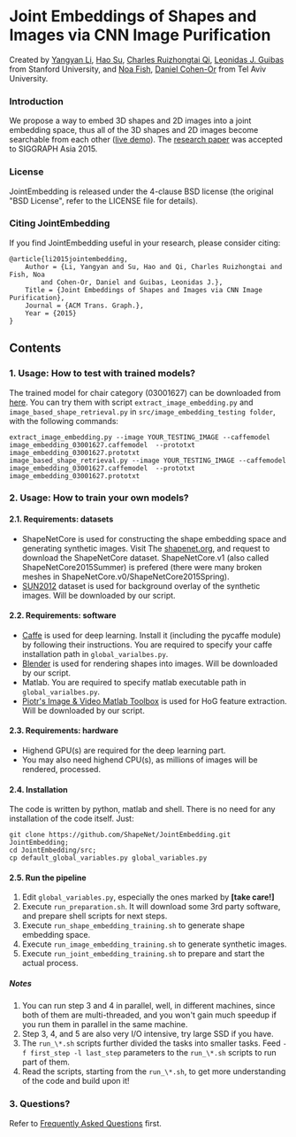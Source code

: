 # Joint Embeddings of Shapes and Images via CNN Image Purification
Created by <a href="http://web.stanford.edu/~yangyan/" target="_blank">Yangyan Li</a>, <a href="http://ai.stanford.edu/~haosu/" target="_blank">Hao Su</a>, <a href="http://web.stanford.edu/~rqi/" target="_blank">Charles Ruizhongtai Qi</a>, <a href="http://geometry.stanford.edu/member/guibas/" target="_blank">Leonidas J. Guibas</a> from Stanford University, and <a href="http://www.cs.tau.ac.il/~noafish/" target="_blank">Noa Fish</a>, <a href="http://www.cs.tau.ac.il/~dcor/" target="_blank">Daniel Cohen-Or</a> from Tel Aviv University.

### Introduction
We propose a way to embed  3D shapes and 2D images into a joint embedding space, thus all of the 3D shapes and 2D images become searchable from each other (<a href="https://shapenet.cs.stanford.edu/shapenet_brain/app_joint_embedding/" target="_blank">live demo</a>). The <a href="https://shapenet.cs.stanford.edu/projects/JointEmbedding/" target="_blank">research paper</a> was accepted to SIGGRAPH Asia 2015.

### License
JointEmbedding is released under the 4-clause BSD license (the original "BSD License", refer to the LICENSE file for details).

### Citing JointEmbedding
If you find JointEmbedding useful in your research, please consider citing:

    @article{li2015jointembedding,
        Author = {Li, Yangyan and Su, Hao and Qi, Charles Ruizhongtai and Fish, Noa
            and Cohen-Or, Daniel and Guibas, Leonidas J.},
        Title = {Joint Embeddings of Shapes and Images via CNN Image Purification},
        Journal = {ACM Trans. Graph.},
        Year = {2015}
    }
    
## Contents
### 1. Usage: How to test with trained models?
The trained model for chair category (03001627) can be downloaded from <a href="https://shapenet.cs.stanford.edu/projects/JointEmbedding/data/03001627.zip" target="_blank">here</a>. You can try them with script `extract_image_embedding.py` and `image_based_shape_retrieval.py` in `src/image_embedding_testing folder`, with the following commands: 

    extract_image_embedding.py --image YOUR_TESTING_IMAGE --caffemodel image_embedding_03001627.caffemodel  --prototxt image_embedding_03001627.prototxt
    image_based_shape_retrieval.py --image YOUR_TESTING_IMAGE --caffemodel image_embedding_03001627.caffemodel  --prototxt image_embedding_03001627.prototxt

### 2. Usage: How to train your own models?
#### 2.1. Requirements: datasets
+ ShapeNetCore is used for constructing the shape embedding space and generating synthetic images. Visit The <a href="http://shapenet.org/" target="_blank">shapenet.org</a>, and request to download the ShapeNetCore dataset. ShapeNetCore.v1 (also called ShapeNetCore2015Summer) is prefered (there were many broken meshes in ShapeNetCore.v0/ShapeNetCore2015Spring).
+ <a href="http://groups.csail.mit.edu/vision/SUN/" target="_blank">SUN2012</a> dataset is used for background overlay of the synthetic images. Will be downloaded by our script.

#### 2.2. Requirements: software
+ <a href="http://caffe.berkeleyvision.org/" target="\_blank">Caffe</a> is used for deep learning. Install it (including the pycaffe module) by following their instructions. You are required to specify your caffe installation path in `global_varialbes.py`.
+ <a href="https://www.blender.org/" target="_blank">Blender</a> is used for rendering shapes into images. Will be downloaded by our script.
+ Matlab. You are required to specify matlab executable path in `global_varialbes.py`.
+ <a href="https://github.com/pdollar/toolbox" target="_blank">Piotr's Image & Video Matlab Toolbox</a> is used for HoG feature extraction. Will be downloaded by our script.

#### 2.3. Requirements: hardware
+ Highend GPU(s) are required for the deep learning part.
+ You may also need highend CPU(s), as millions of images will be rendered, processed.

#### 2.4. Installation
The code is written by python, matlab and shell. There is no need for any installation of the code itself. Just:

    git clone https://github.com/ShapeNet/JointEmbedding.git JointEmbedding;
    cd JointEmbedding/src;
    cp default_global_variables.py global_variables.py
    
#### 2.5. Run the pipeline
1. Edit `global_variables.py`, especially the ones marked by **[take care!]**
2. Execute `run_preparation.sh`. It will download some 3rd party software, and prepare shell scripts for next steps.
3. Execute `run_shape_embedding_training.sh` to generate shape embedding space.
4. Execute `run_image_embedding_training.sh` to generate synthetic images.
5. Execute `run_joint_embedding_training.sh` to prepare and start the actual process.

##### Notes
1. You can run step 3 and 4 in parallel, well, in different machines, since both of them are multi-threaded, and you won't gain much speedup if you run them in parallel in the same machine.
2. Step 3, 4, and 5 are also very I/O intensive, try large SSD if you have.
3. The `run_\*.sh` scripts further divided the tasks into smaller tasks. Feed `-f first_step -l last_step` parameters to the `run_\*.sh` scripts to run part of them.
3. Read the scripts, starting from the `run_\*.sh`, to get more understanding of the code and build upon it!

### 3. Questions?
Refer to [Frequently Asked Questions](https://github.com/ShapeNet/JointEmbedding/wiki/Frequently-Asked-Questions) first.
